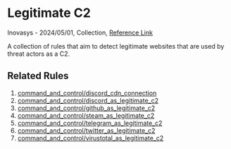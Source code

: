 # Legitimate C2

Inovasys - 2024/05/01, Collection, [Reference Link]()

A collection of rules that aim to detect legitimate websites that are used by threat actors as a C2.

## Related Rules

1. [command_and_control/discord_cdn_connection](https://github.com/Inovasys-CS/EDI/tree/main/emulation_and_detection/command_and_control/discord_cdn_connection)
2. [command_and_control/discord_as_legitimate_c2](https://github.com/Inovasys-CS/EDI/tree/main/emulation_and_detection/command_and_control/discord_as_legitimate_c2)
3. [command_and_control/github_as_legitimate_c2](https://github.com/Inovasys-CS/EDI/tree/main/emulation_and_detection/command_and_control/github_as_legitimate_c2)
4. [command_and_control/steam_as_legitimate_c2](https://github.com/Inovasys-CS/EDI/tree/main/emulation_and_detection/command_and_control/steam_as_legitimate_c2)
5. [command_and_control/telegram_as_legitimate_c2](https://github.com/Inovasys-CS/EDI/tree/main/emulation_and_detection/command_and_control/telegram_as_legitimate_c2)
6. [command_and_control/twitter_as_legitimate_c2](https://github.com/Inovasys-CS/EDI/tree/main/emulation_and_detection/command_and_control/twitter_as_legitimate_c2)
7. [command_and_control/virustotal_as_legitimate_c2](https://github.com/Inovasys-CS/EDI/tree/main/emulation_and_detection/command_and_control/virustotal_as_legitimate_c2)
